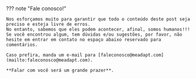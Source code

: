 ??? note "Fale conosco!"

    Nos esforçamos muito para garantir que todo o conteúdo deste post seja preciso e esteja livre de erros.
    No entanto, sabemos que eles podem acontecer, afinal, somos humanos!!!
    Se você encontrou algum, tem dúvidas e/ou sugestões, por favor, não hesite em entrar em contato no espaço abaixo reservado para comentários.

    Caso prefira, manda um e-mail para [faleconosco@meadapt.com](mailto:faleconosco@meadapt.com).

    **Falar com você será um grande prazer**.
